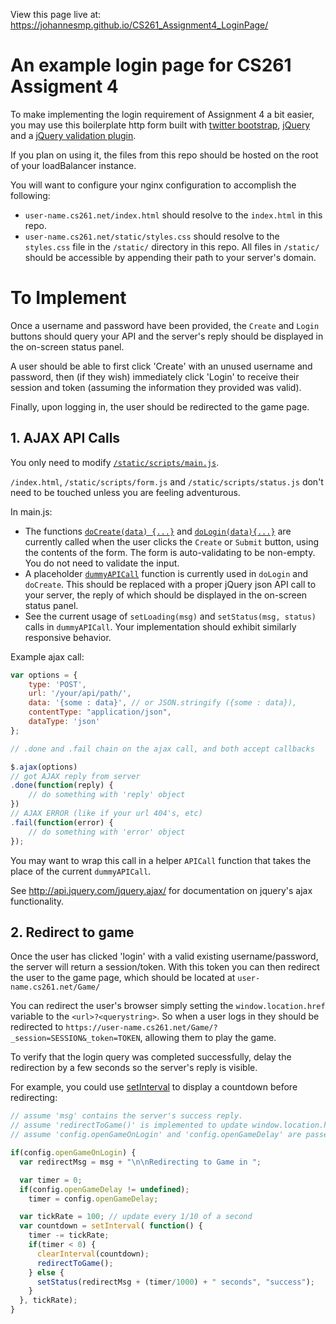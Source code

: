 View this page live at:
https://johannesmp.github.io/CS261_Assignment4_LoginPage/



# An example login page for CS261 Assigment 4

To make implementing the login requirement of Assignment 4 a bit easier, you may use this boilerplate http form built with [twitter bootstrap](http://getbootstrap.com/), [jQuery](https://jquery.com/) and a [jQuery validation plugin](https://jqueryvalidation.org/).

If you plan on using it, the files from this repo should be hosted on the root of your loadBalancer instance.

You will want to configure your nginx configuration to accomplish the following:

- `user-name.cs261.net/index.html` should resolve to the `index.html` in this repo.
- `user-name.cs261.net/static/styles.css` should resolve to the `styles.css` file in the `/static/` directory in this repo. All files in `/static/` should be accessible by appending their path to your server's domain.


# To Implement

Once a username and password have been provided, the `Create` and `Login` buttons should query your API and the server's reply should be displayed in the on-screen status panel.

A user should be able to first click 'Create' with an unused username and password, then (if they wish) immediately click 'Login' to receive their session and token (assuming the information they provided was valid).

Finally, upon logging in, the user should be redirected to the game page.


## 1. AJAX API Calls

You only need to modify [`/static/scripts/main.js`](https://github.com/JohannesMP/CS261_Assignment4_LoginPage/blob/master/static/scripts/main.js). 

`/index.html`, `/static/scripts/form.js` and `/static/scripts/status.js` don't need to be touched unless you are feeling adventurous.

In main.js:

- The functions [`doCreate(data) {...}`](https://github.com/JohannesMP/CS261_Assignment4_LoginPage/blob/master/static/scripts/main.js#L56-L66) and [`doLogin(data){...}`](https://github.com/JohannesMP/CS261_Assignment4_LoginPage/blob/master/static/scripts/main.js#L43-L53) are currently called when the user clicks the `Create` or `Submit` button, using the contents of the form. The form is auto-validating to be non-empty. You do not need to validate the input.
- A placeholder [`dummyAPICall`](https://github.com/JohannesMP/CS261_Assignment4_LoginPage/blob/master/static/scripts/main.js#L70-L81) function is currently used in `doLogin` and `doCreate`. This should be replaced with a proper jQuery json API call to your server, the reply of which should be displayed in the on-screen status panel.
- See the current usage of `setLoading(msg)` and `setStatus(msg, status)` calls in `dummyAPICall`. Your implementation should exhibit similarly responsive behavior.

Example ajax call:

```javascript
var options = {
    type: 'POST',
    url: '/your/api/path/',
    data: '{some : data}', // or JSON.stringify ({some : data}),
    contentType: "application/json",
    dataType: 'json'
};

// .done and .fail chain on the ajax call, and both accept callbacks 

$.ajax(options)
// got AJAX reply from server
.done(function(reply) {
    // do something with 'reply' object
})
// AJAX ERROR (like if your url 404's, etc)
.fail(function(error) {
    // do something with 'error' object
});
```
 
 You may want to wrap this call in a helper `APICall` function that takes the place of the current `dummyAPICall`.
 
See http://api.jquery.com/jquery.ajax/ for documentation on jquery's ajax functionality.
 
 
## 2. Redirect to game
 
Once the user has clicked 'login' with a valid existing username/password, the server will return a session/token. With this token you can then redirect the user to the game page, which should be located at `user-name.cs261.net/Game/`
 
You can redirect the user's browser simply setting the `window.location.href` variable to the `<url>?<querystring>`. So when a user logs in they should be redirected to `https://user-name.cs261.net/Game/?_session=SESSION&_token=TOKEN`, allowing them to play the game.

To verify that the login query was completed successfully, delay the redirection by a few seconds so the server's reply is visible.

For example, you could use [setInterval](https://developer.mozilla.org/en-US/docs/Web/API/WindowOrWorkerGlobalScope/setInterval) to display a countdown before redirecting:

```javascript
// assume 'msg' contains the server's success reply.
// assume 'redirectToGame()' is implemented to update window.location.href appropriately.
// assume 'config.openGameOnLogin' and 'config.openGameDelay' are passed into main via index.html.

if(config.openGameOnLogin) {
  var redirectMsg = msg + "\n\nRedirecting to Game in ";

  var timer = 0;
  if(config.openGameDelay != undefined);
    timer = config.openGameDelay;

  var tickRate = 100; // update every 1/10 of a second
  var countdown = setInterval( function() {
    timer -= tickRate;
    if(timer < 0) {
      clearInterval(countdown);
      redirectToGame();
    } else {
      setStatus(redirectMsg + (timer/1000) + " seconds", "success");
    }
  }, tickRate);
}
```
 

 
 

